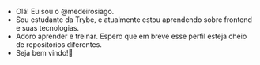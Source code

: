 - Olá! Eu sou o @medeirosiago.
- Sou estudante da Trybe, e atualmente estou aprendendo sobre frontend e suas tecnologias.
- Adoro aprender e treinar. Espero que em breve esse perfil esteja cheio de repositórios diferentes. 
- Seja bem vindo!👋

<!---
medeirosiago/medeirosiago is a ✨ special ✨ repository because its `README.md` (this file) appears on your GitHub profile.
You can click the Preview link to take a look at your changes.
--->
